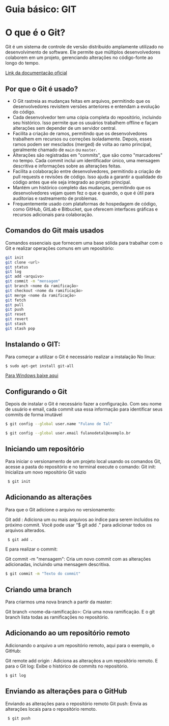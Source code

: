 # Guia básico: GIT

# O que é o Git?

Git é um sistema de controle de versão distribuído amplamente utilizado no desenvolvimento de software. Ele permite que múltiplos desenvolvedores colaborem em um projeto, gerenciando alterações no código-fonte ao longo do tempo.

[Link da documentação oficial](https://git-scm.com/book/pt-br/v2/Come%C3%A7ando-O-B%C3%A1sico-do-Git)

## Por que o Git é usado?

- O Git rastreia as mudanças feitas em arquivos, permitindo que os desenvolvedores revisitem versões anteriores e entendam a evolução do código.
- Cada desenvolvedor tem uma cópia completa do repositório, incluindo seu histórico. Isso permite que os usuários trabalhem offline e façam alterações sem depender de um servidor central.
- Facilita a criação de ramos, permitindo que os desenvolvedores trabalhem em recursos ou correções isoladamente. Depois, esses ramos podem ser mesclados (merged) de volta ao ramo principal, geralmente chamado de `main` ou `master`.
- Alterações são registradas em "commits", que são como "marcadores" no tempo. Cada commit inclui um identificador único, uma mensagem descritiva e informações sobre as alterações feitas.
- Facilita a colaboração entre desenvolvedores, permitindo a criação de pull requests e revisões de código. Isso ajuda a garantir a qualidade do código antes que ele seja integrado ao projeto principal.
- Mantém um histórico completo das mudanças, permitindo que os desenvolvedores vejam quem fez o que e quando, o que é útil para auditorias e rastreamento de problemas.
- Frequentemente usado com plataformas de hospedagem de código, como GitHub, GitLab e Bitbucket, que oferecem interfaces gráficas e recursos adicionais para colaboração.

## Comandos do Git mais usados

Comandos essenciais que fornecem uma base sólida para trabalhar com o Git e realizar operações comuns em um repositório:

```bash
git init
git clone <url>
git status
git log
git add <arquivo>
git commit -m "mensagem"
git branch <nome da ramificação>
git checkout <nome da ramificação>
git merge <nome da ramificação>
git fetch
git pull
git push
git reset
git revert
git stash
git stash pop 
```
## Instalando o GIT:

Para começar a utilizar o Git é necessário realizar a instalação
 No linux: 
 ```bash
 $ sudo apt-get install git-all
```
[Para Windows baixe aqui](http://git-scm.com/download/win)

## Configurando o Git
Depois de instalar o Git é necessário fazer a configuração.
Com seu nome de usuário e email, cada commit usa essa informação para identificar seus commits de forma imutável
 ```bash
 $ git config --global user.name "Fulano de Tal"
```
 ```bash
 $ git config --global user.email fulanodetal@exemplo.br
```

## Iniciando um repositório

Para iniciar o versionamento de um projeto local usando os comandos Git, acesse a pasta do repositório e no terminal execute o comando: Git init: Inicializa um novo repositório Git vazio 
```bash
 $ git init
```

## Adicionando as alterações
Para que o Git adicione o arquivo no versionamento:

Git add <arquivo>: Adiciona um ou mais arquivos ao índice para serem incluídos no próximo commit. Você pode usar “$ git add .” para adicionar todos os arquivos alterados.
```bash
 $ git add .
```
E para realizar o commit:

Git commit -m "mensagem": Cria um novo commit com as alterações adicionadas, incluindo uma mensagem descritiva.
  ```bash
 $ git commit -m "Texto do commit"
```
  
## Criando uma branch
Para criarmos uma nova branch a partir da master:

Git branch <nome-da-ramificação>: Cria uma nova ramificação.
E o git branch lista todas as ramificações no repositório.

## Adicionando ao um repositório remoto
Adicionando o arquivo a um repositório remoto, aqui para o exemplo, o GitHub:

Git remote add origin <url>: Adiciona as alteraçẽos a um repositório remoto.
E para o Git log: Exibe o histórico de commits no repositório.
  ```bash
 $ git log
```
##  Enviando as alterações para o GitHub
Enviando as alterações para o repositório remoto
Git push: Envia as alterações locais para o repositório remoto.
```bash
 $ git push
```
